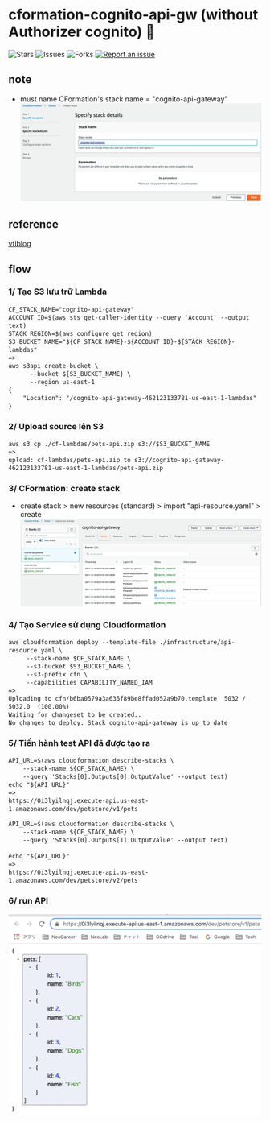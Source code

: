 # cformation-cognito-api-gw (without Authorizer cognito) 🐳

![Stars](https://img.shields.io/github/stars/tquangdo/cformation-cognito-api-gw?color=f05340)
![Issues](https://img.shields.io/github/issues/tquangdo/cformation-cognito-api-gw?color=f05340)
![Forks](https://img.shields.io/github/forks/tquangdo/cformation-cognito-api-gw?color=f05340)
[![Report an issue](https://img.shields.io/badge/Support-Issues-green)](https://github.com/tquangdo/cformation-cognito-api-gw/issues/new)

## note
+ must name CFormation's stack name = "cognito-api-gateway"
![stackname](screenshots/stackname.png)

## reference
[vtiblog](https://vtitech.vn/authorization-su-dung-amazon-cognito-api-gateway-va-iam-phan-1/)

## flow
### 1/ Tạo S3 lưu trữ Lambda
```shell
CF_STACK_NAME="cognito-api-gateway"
ACCOUNT_ID=$(aws sts get-caller-identity --query 'Account' --output text)
STACK_REGION=$(aws configure get region)
S3_BUCKET_NAME="${CF_STACK_NAME}-${ACCOUNT_ID}-${STACK_REGION}-lambdas"
=>
aws s3api create-bucket \
      --bucket ${S3_BUCKET_NAME} \
      --region us-east-1
{
    "Location": "/cognito-api-gateway-462123133781-us-east-1-lambdas"
}
```
### 2/ Upload source lên S3
```shell
aws s3 cp ./cf-lambdas/pets-api.zip s3://$S3_BUCKET_NAME
=>
upload: cf-lambdas/pets-api.zip to s3://cognito-api-gateway-462123133781-us-east-1-lambdas/pets-api.zip
```
### 3/ CFormation: create stack
+ create stack > new resources (standard) > import "api-resource.yaml" > create
![CFormation](screenshots/CFormation.png)
### 4/ Tạo Service sử dụng Cloudformation
```shell
aws cloudformation deploy --template-file ./infrastructure/api-resource.yaml \
     --stack-name $CF_STACK_NAME \
     --s3-bucket $S3_BUCKET_NAME \
     --s3-prefix cfn \
     --capabilities CAPABILITY_NAMED_IAM
=>
Uploading to cfn/b6ba0579a3a635f89be8ffad052a9b70.template  5032 / 5032.0  (100.00%)
Waiting for changeset to be created..
No changes to deploy. Stack cognito-api-gateway is up to date
```
### 5/ Tiến hành test API đã được tạo ra
```shell
API_URL=$(aws cloudformation describe-stacks \
    --stack-name ${CF_STACK_NAME} \
    --query 'Stacks[0].Outputs[0].OutputValue' --output text)
echo "${API_URL}"
=>
https://0i3lyilnqj.execute-api.us-east-1.amazonaws.com/dev/petstore/v1/pets
```
```shell
API_URL=$(aws cloudformation describe-stacks \
    --stack-name ${CF_STACK_NAME} \
    --query 'Stacks[0].Outputs[1].OutputValue' --output text)

echo "${API_URL}"
=>
https://0i3lyilnqj.execute-api.us-east-1.amazonaws.com/dev/petstore/v2/pets
```
### 6/ run API
![getapi](screenshots/getapi.png)
